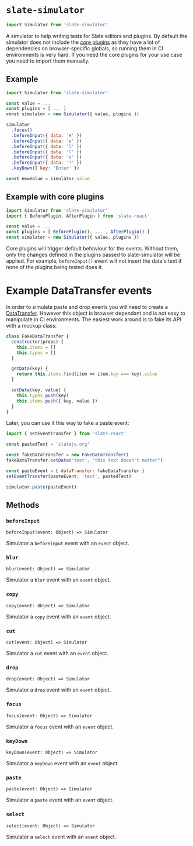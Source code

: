 # `slate-simulator`

```js
import Simulator from 'slate-simulator'
```

A simulator to help writing tests for Slate editors and plugins. By default the simulator does not include the [core plugins](https://docs.slatejs.org/guides/plugins#core-plugins) as they have a lot of dependencies on browser-specific globals, so running them in CI environments is very hard. If you need the core plugins for your use case you need to import them manually.

## Example

```js
import Simulator from 'slate-simulator'

const value = ...
const plugins = [ ... ]
const simulator = new Simulator({ value, plugins })

simulator
  .focus()
  .beforeInput({ data: 'H' })
  .beforeInput({ data: 'e' })
  .beforeInput({ data: 'l' })
  .beforeInput({ data: 'l' })
  .beforeInput({ data: 'o' })
  .beforeInput({ data: '!' })
  .keyDown({ key: 'Enter' })

const newValue = simulator.value
```

## Example with core plugins

```js
import Simulator from 'slate-simulator'
import { BeforePlugin, AfterPlugin } from 'slate-react'

const value = ...
const plugins = [ BeforePlugin(), ... , AfterPlugin() ]
const simulator = new Simulator({ value, plugins })
```

Core plugins will trigger default behaviour for the events. Without them, only the changes defined in the plugins passed to slate-simulator will be applied. For example, `beforeInput()` event will not insert the data's text if none of the plugins being tested does it.

# Example DataTransfer events

In order to simulate paste and drop events you will need to create a [DataTransfer](https://developer.mozilla.org/en-US/docs/Web/API/DataTransfer). However this object is browser dependant and is not easy to manipulate in CI environments. The easiest work around is to fake its API with a mockup class:

```js
class FakeDataTransfer {
  constructor(props) {
    this.items = []
    this.types = []
  }

  getData(key) {
    return this.items.find(item => item.key === key).value
  }

  setData(key, value) {
    this.types.push(key)
    this.items.push({ key, value })
  }
}
```

Later, you can use it this way to fake a paste event:

```js
import { setEventTransfer } from 'slate-react'

const pastedText = 'slatejs.org'

const fakeDataTransfer = new FakeDataTransfer()
fakeDataTransfer.setData('text', "this text doesn't matter")

const pasteEvent = { dataTransfer: fakeDataTransfer }
setEventTransfer(pasteEvent, 'text', pastedText)

simulator.paste(pasteEvent)
```

## Methods

### `beforeInput`

`beforeInput(event: Object) => Simulator`

Simulator a `beforeinput` event with an `event` object.

### `blur`

`blur(event: Object) => Simulator`

Simulator a `blur` event with an `event` object.

### `copy`

`copy(event: Object) => Simulator`

Simulator a `copy` event with an `event` object.

### `cut`

`cut(event: Object) => Simulator`

Simulator a `cut` event with an `event` object.

### `drop`

`drop(event: Object) => Simulator`

Simulator a `drop` event with an `event` object.

### `focus`

`focus(event: Object) => Simulator`

Simulator a `focus` event with an `event` object.

### `keyDown`

`keyDown(event: Object) => Simulator`

Simulator a `keyDown` event with an `event` object.

### `paste`

`paste(event: Object) => Simulator`

Simulator a `paste` event with an `event` object.

### `select`

`select(event: Object) => Simulator`

Simulator a `select` event with an `event` object.
